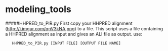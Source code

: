 modeling_tools
==============

#####HHPRED_to_PIR.py
First copy your HHPRED alignment (http://i.imgur.com/qnV3kNA.png) to a file.
This script uses a file containing a HHPRED alignment as input and gives an ALI file as output.
use: 

       HHPRED_to_PIR.py [INPUT FILE] [OUTPUT FILE NAME]

